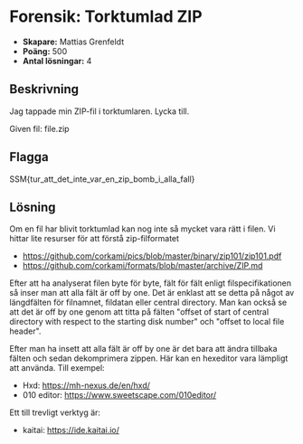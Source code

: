 # Forensik: Torktumlad ZIP

- **Skapare:** Mattias Grenfeldt
- **Poäng:** 500
- **Antal lösningar:** 4

## Beskrivning

Jag tappade min ZIP-fil i torktumlaren. Lycka till.

Given fil: file.zip

## Flagga

SSM{tur_att_det_inte_var_en_zip_bomb_i_alla_fall}

## Lösning

Om en fil har blivit torktumlad kan nog inte så mycket vara rätt i filen.
Vi hittar lite resurser för att förstå zip-filformatet
+ https://github.com/corkami/pics/blob/master/binary/zip101/zip101.pdf
+ https://github.com/corkami/formats/blob/master/archive/ZIP.md

Efter att ha analyserat filen byte för byte, fält för fält enligt filspecifikationen så inser man att alla fält är off by one. Det är enklast att se detta på något av längdfälten för filnamnet, fildatan eller central directory. Man kan också se att det är off by one genom att titta på fälten "offset of start of central directory with respect to the starting disk number" och "offset to local file header".

Efter man ha insett att alla fält är off by one är det bara att ändra tillbaka fälten och sedan dekomprimera zippen. Här kan en hexeditor vara lämpligt att använda. Till exempel: 
+ Hxd: https://mh-nexus.de/en/hxd/
+ 010 editor: https://www.sweetscape.com/010editor/

Ett till trevligt verktyg är:
+ kaitai: https://ide.kaitai.io/
